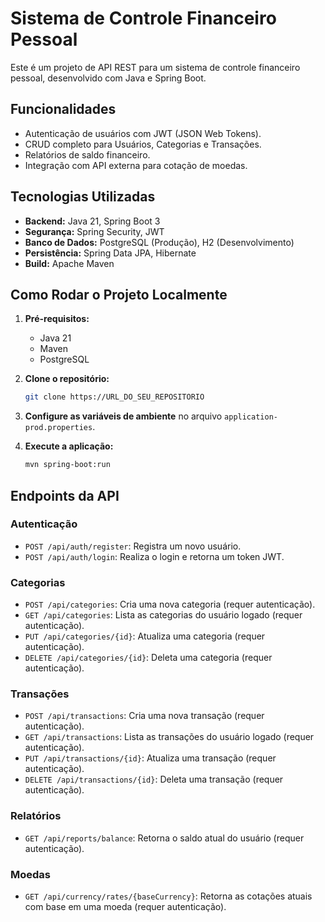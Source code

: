 # Sistema de Controle Financeiro Pessoal

Este é um projeto de API REST para um sistema de controle financeiro pessoal, desenvolvido com Java e Spring Boot.

## Funcionalidades

* Autenticação de usuários com JWT (JSON Web Tokens).
* CRUD completo para Usuários, Categorias e Transações.
* Relatórios de saldo financeiro.
* Integração com API externa para cotação de moedas.

## Tecnologias Utilizadas

* **Backend:** Java 21, Spring Boot 3
* **Segurança:** Spring Security, JWT
* **Banco de Dados:** PostgreSQL (Produção), H2 (Desenvolvimento)
* **Persistência:** Spring Data JPA, Hibernate
* **Build:** Apache Maven

## Como Rodar o Projeto Localmente

1.  **Pré-requisitos:**
    * Java 21
    * Maven
    * PostgreSQL

2.  **Clone o repositório:**
    ```bash
    git clone https://URL_DO_SEU_REPOSITORIO
    ```

3.  **Configure as variáveis de ambiente** no arquivo `application-prod.properties`.

4.  **Execute a aplicação:**
    ```bash
    mvn spring-boot:run
    ```

## Endpoints da API

### Autenticação

* `POST /api/auth/register`: Registra um novo usuário.
* `POST /api/auth/login`: Realiza o login e retorna um token JWT.

### Categorias

* `POST /api/categories`: Cria uma nova categoria (requer autenticação).
* `GET /api/categories`: Lista as categorias do usuário logado (requer autenticação).
* `PUT /api/categories/{id}`: Atualiza uma categoria (requer autenticação).
* `DELETE /api/categories/{id}`: Deleta uma categoria (requer autenticação).

### Transações

* `POST /api/transactions`: Cria uma nova transação (requer autenticação).
* `GET /api/transactions`: Lista as transações do usuário logado (requer autenticação).
* `PUT /api/transactions/{id}`: Atualiza uma transação (requer autenticação).
* `DELETE /api/transactions/{id}`: Deleta uma transação (requer autenticação).

### Relatórios

* `GET /api/reports/balance`: Retorna o saldo atual do usuário (requer autenticação).

### Moedas

* `GET /api/currency/rates/{baseCurrency}`: Retorna as cotações atuais com base em uma moeda (requer autenticação).
